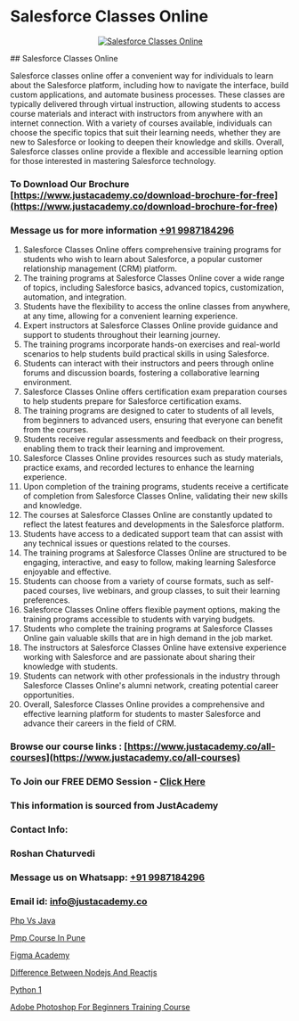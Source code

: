 # Salesforce Classes Online

<p align="center">
  <a href="https://justacademy.co/course-detail/salesforce-training">
    <img src="https://justacademy.co/storage2/course_image/1709973792_course_image.webp" alt="Salesforce Classes Online">
  </a>
</p>
## Salesforce Classes Online

Salesforce classes online offer a convenient way for individuals to learn about the Salesforce platform, including how to navigate the interface, build custom applications, and automate business processes. These classes are typically delivered through virtual instruction, allowing students to access course materials and interact with instructors from anywhere with an internet connection. With a variety of courses available, individuals can choose the specific topics that suit their learning needs, whether they are new to Salesforce or looking to deepen their knowledge and skills. Overall, Salesforce classes online provide a flexible and accessible learning option for those interested in mastering Salesforce technology.
### To Download Our Brochure [https://www.justacademy.co/download-brochure-for-free](https://www.justacademy.co/download-brochure-for-free)
### Message us for more information [+91 9987184296](https://api.whatsapp.com/send?phone=919987184296)
1) Salesforce Classes Online offers comprehensive training programs for students who wish to learn about Salesforce, a popular customer relationship management (CRM) platform.
2) The training programs at Salesforce Classes Online cover a wide range of topics, including Salesforce basics, advanced topics, customization, automation, and integration.
3) Students have the flexibility to access the online classes from anywhere, at any time, allowing for a convenient learning experience.
4) Expert instructors at Salesforce Classes Online provide guidance and support to students throughout their learning journey.
5) The training programs incorporate hands-on exercises and real-world scenarios to help students build practical skills in using Salesforce.
6) Students can interact with their instructors and peers through online forums and discussion boards, fostering a collaborative learning environment.
7) Salesforce Classes Online offers certification exam preparation courses to help students prepare for Salesforce certification exams.
8) The training programs are designed to cater to students of all levels, from beginners to advanced users, ensuring that everyone can benefit from the courses.
9) Students receive regular assessments and feedback on their progress, enabling them to track their learning and improvement.
10) Salesforce Classes Online provides resources such as study materials, practice exams, and recorded lectures to enhance the learning experience.
11) Upon completion of the training programs, students receive a certificate of completion from Salesforce Classes Online, validating their new skills and knowledge.
12) The courses at Salesforce Classes Online are constantly updated to reflect the latest features and developments in the Salesforce platform.
13) Students have access to a dedicated support team that can assist with any technical issues or questions related to the courses.
14) The training programs at Salesforce Classes Online are structured to be engaging, interactive, and easy to follow, making learning Salesforce enjoyable and effective.
15) Students can choose from a variety of course formats, such as self-paced courses, live webinars, and group classes, to suit their learning preferences.
16) Salesforce Classes Online offers flexible payment options, making the training programs accessible to students with varying budgets.
17) Students who complete the training programs at Salesforce Classes Online gain valuable skills that are in high demand in the job market.
18) The instructors at Salesforce Classes Online have extensive experience working with Salesforce and are passionate about sharing their knowledge with students.
19) Students can network with other professionals in the industry through Salesforce Classes Online's alumni network, creating potential career opportunities.
20) Overall, Salesforce Classes Online provides a comprehensive and effective learning platform for students to master Salesforce and advance their careers in the field of CRM.

### Browse our course links : [https://www.justacademy.co/all-courses](https://www.justacademy.co/all-courses) 
### To Join our FREE DEMO Session - [Click Here](https://www.justacademy.co/register-for-course-demo)


### This information is sourced from JustAcademy
### Contact Info:
### Roshan Chaturvedi
### Message us on Whatsapp: [+91 9987184296](https://api.whatsapp.com/send?phone=919987184296)
### Email id: [info@justacademy.co](mailto:info@justacademy.co)
                
[Php Vs Java](https://www.linkedin.com/pulse/php-vs-java-justacademy-gkptc?trackingId=%2FWIqjxTnNiStRmp07OvQOQ%3D%3D&lipi=urn%3Ali%3Apage%3Ad_flagship3_company_admin%3BtwB7D7uTSjygLpECXwvsug%3D%3D)

[Pmp Course In Pune](https://www.linkedin.com/pulse/pmp-course-pune-software-training-mountain-view-ayvre?trackingId=PttpmKc3tIWy2Vf9mHpFow%3D%3D&lipi=urn%3Ali%3Apage%3Ad_flagship3_company_admin%3B8iJAXExGSpWzkSgodJb9Bg%3D%3D)

[Figma Academy](https://medium.com/@akanshapatil/figma-academy-5c582021ad3b)

[Difference Between Nodejs And Reactjs](https://medium.com/@kumarishimmi99/difference-between-nodejs-and-reactjs-5f443e69eaaa)

[Python 1](https://justacademyin.github.io/justacademy/python-1)

[Adobe Photoshop For Beginners Training Course](https://justacademyin.github.io/justacademy/adobe-photoshop-for-beginners-training-course)

